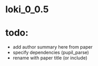 # loki_0_0.5

# todo: 
* add author summary here from paper
* specify dependencies (pupil_parse)
* rename with paper title (or include)
